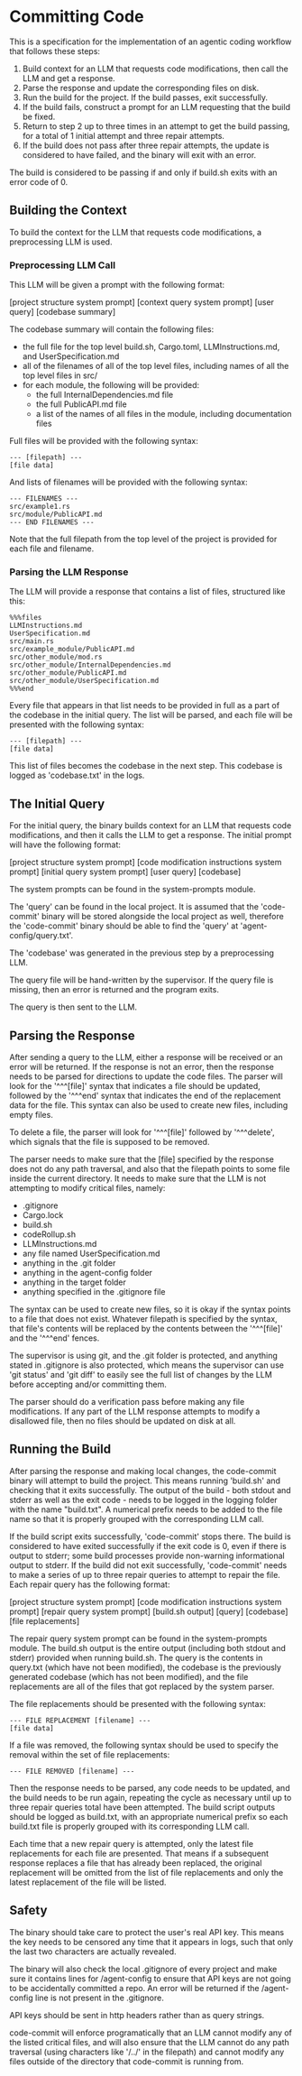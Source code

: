 # Committing Code

This is a specification for the implementation of an agentic coding workflow
that follows these steps:

1. Build context for an LLM that requests code modifications, then call the LLM
   and get a response.
2. Parse the response and update the corresponding files on disk.
3. Run the build for the project. If the build passes, exit successfully.
4. If the build fails, construct a prompt for an LLM requesting that the build
   be fixed.
5. Return to step 2 up to three times in an attempt to get the build passing,
   for a total of 1 initial attempt and three repair attempts.
6. If the build does not pass after three repair attempts, the update is
   considered to have failed, and the binary will exit with an error.

The build is considered to be passing if and only if build.sh exits with an
error code of 0.

## Building the Context

To build the context for the LLM that requests code modifications, a
preprocessing LLM is used. 

### Preprocessing LLM Call

This LLM will be given a prompt with the following
format:

[project structure system prompt]
[context query system prompt]
[user query]
[codebase summary]

The codebase summary will contain the following files:

+ the full file for the top level build.sh, Cargo.toml, LLMInstructions.md, and UserSpecification.md
+ all of the filenames of all of the top level files, including names of all the top level files in src/
+ for each module, the following will be provided:
	+ the full InternalDependencies.md file
	+ the full PublicAPI.md file
	+ a list of the names of all files in the module, including documentation files

Full files will be provided with the following syntax:

```
--- [filepath] ---
[file data]
```

And lists of filenames will be provided with the following syntax:

```
--- FILENAMES ---
src/example1.rs
src/module/PublicAPI.md
--- END FILENAMES ---
```

Note that the full filepath from the top level of the project is provided for
each file and filename.

### Parsing the LLM Response

The LLM will provide a response that contains a list of files, structured like
this:

```
%%%files
LLMInstructions.md
UserSpecification.md
src/main.rs
src/example_module/PublicAPI.md
src/other_module/mod.rs
src/other_module/InternalDependencies.md
src/other_module/PublicAPI.md
src/other_module/UserSpecification.md
%%%end
```

Every file that appears in that list needs to be provided in full as a part of
the codebase in the initial query. The list will be parsed, and each file will
be presented with the following syntax:

```
--- [filepath] ---
[file data]
```

This list of files becomes the codebase in the next step. This codebase is
logged as 'codebase.txt' in the logs.

## The Initial Query

For the initial query, the binary builds context for an LLM that requests code
modifications, and then it calls the LLM to get a response. The initial prompt
will have the following format:

[project structure system prompt]
[code modification instructions system prompt]
[initial query system prompt]
[user query]
[codebase]

The system prompts can be found in the system-prompts module.

The 'query' can be found in the local project. It is assumed that the
'code-commit' binary will be stored alongside the local project as well,
therefore the 'code-commit' binary should be able to find the 'query' at
'agent-config/query.txt'.

The 'codebase' was generated in the previous step by a preprocessing LLM.

The query file will be hand-written by the supervisor. If the query file is
missing, then an error is returned and the program exits.

The query is then sent to the LLM.

## Parsing the Response

After sending a query to the LLM, either a response will be received or an
error will be returned. If the response is not an error, then the response
needs to be parsed for directions to update the code files. The parser will
look for the '^^^[file]' syntax that indicates a file should be updated,
followed by the '^^^end' syntax that indicates the end of the replacement data
for the file. This syntax can also be used to create new files, including empty
files.

To delete a file, the parser will look for '^^^[file]' followed by '^^^delete',
which signals that the file is supposed to be removed.

The parser needs to make sure that the [file] specified by the response does
not do any path traversal, and also that the filepath points to some file
inside the current directory. It needs to make sure that the LLM is not
attempting to modify critical files, namely:

+ .gitignore
+ Cargo.lock
+ build.sh
+ codeRollup.sh
+ LLMInstructions.md
+ any file named UserSpecification.md
+ anything in the .git folder
+ anything in the agent-config folder
+ anything in the target folder
+ anything specified in the .gitignore file

The syntax can be used to create new files, so it is okay if the syntax points
to a file that does not exist. Whatever filepath is specified by the syntax,
that file's contents will be replaced by the contents between the '^^^[file]'
and the '^^^end' fences.

The supervisor is using git, and the .git folder is protected, and anything
stated in .gitignore is also protected, which means the supervisor can use 'git
status' and 'git diff' to easily see the full list of changes by the LLM before
accepting and/or committing them.

The parser should do a verification pass before making any file modifications.
If any part of the LLM response attempts to modify a disallowed file, then no
files should be updated on disk at all.

## Running the Build

After parsing the response and making local changes, the code-commit binary
will attempt to build the project. This means running 'build.sh' and checking
that it exits successfully. The output of the build - both stdout and stderr as
well as the exit code - needs to be logged in the logging folder with the name
"build.txt". A numerical prefix needs to be added to the file name so that it
is properly grouped with the corresponding LLM call.

If the build script exits successfully, 'code-commit' stops there. The build is
considered to have exited successfully if the exit code is 0, even if there is
output to stderr; some build processes provide non-warning informational output
to stderr. If the build did not exit successfully, 'code-commit' needs to make
a series of up to three repair queries to attempt to repair the file.  Each
repair query has the following format:

[project structure system prompt]
[code modification instructions system prompt]
[repair query system prompt]
[build.sh output]
[query]
[codebase]
[file replacements]

The repair query system prompt can be found in the system-prompts module.  The
build.sh output is the entire output (including both stdout and stderr)
provided when running build.sh. The query is the contents in query.txt (which
have not been modified), the codebase is the previously generated codebase
(which has not been modified), and the file replacements are all of the files
that got replaced by the system parser.

The file replacements should be presented with the following syntax:

```
--- FILE REPLACEMENT [filename] ---
[file data]
```

If a file was removed, the following syntax should be used to specify the
removal within the set of file replacements:

```
--- FILE REMOVED [filename] ---
```

Then the response needs to be parsed, any code needs to be updated, and the
build needs to be run again, repeating the cycle as necessary until up to three
repair queries total have been attempted. The build script outputs should be
logged as build.txt, with an appropriate numerical prefix so each build.txt
file is properly grouped with its corresponding LLM call.

Each time that a new repair query is attempted, only the latest file
replacements for each file are presented. That means if a subsequent response
replaces a file that has already been replaced, the original replacement will
be omitted from the list of file replacements and only the latest replacement
of the file will be listed.

## Safety

The binary should take care to protect the user's real API key. This means the
key needs to be censored any time that it appears in logs, such that only the
last two characters are actually revealed.

The binary will also check the local .gitignore of every project and make sure
it contains lines for /agent-config to ensure that API keys are not going to be
accidentally committed a repo. An error will be returned if the /agent-config
line is not present in the .gitignore.

API keys should be sent in http headers rather than as query strings.

code-commit will enforce programatically that an LLM cannot modify any of the
listed critical files, and will also ensure that the LLM cannot do any path
traversal (using characters like '/../' in the filepath) and cannot modify any
files outside of the directory that code-commit is running from.
